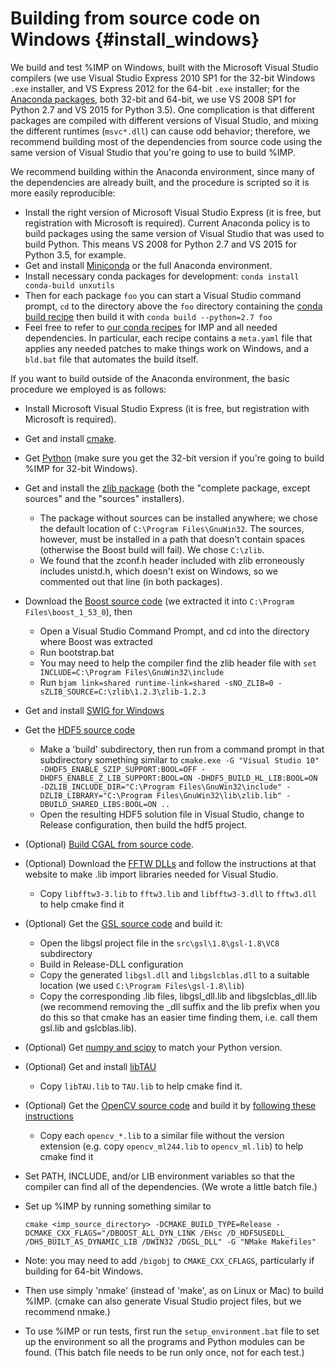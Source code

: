 Building from source code on Windows {#install_windows}
====================================

We build and test %IMP on
Windows, built with the Microsoft Visual Studio compilers (we use Visual Studio
Express 2010 SP1 for the 32-bit Windows `.exe` installer, and
VS Express 2012 for the 64-bit `.exe` installer; for the
[Anaconda packages](https://integrativemodeling.org/download-anaconda.html),
both 32-bit and 64-bit,
we use VS 2008 SP1 for Python 2.7 and VS 2015 for Python 3.5).
One complication is that different packages are compiled
with different versions of Visual Studio, and mixing the different runtimes
(`msvc*.dll`) can cause odd behavior; therefore, we recommend building most
of the dependencies from source code using the same version of Visual Studio
that you're going to use to build %IMP.

We recommend building within the Anaconda environment, since many of the
dependencies are already built, and the procedure is scripted so it is more
easily reproducible:

  - Install the right version of Microsoft Visual Studio Express (it is free,
    but registration with Microsoft is required). Current Anaconda policy is
    to build packages using the same version of Visual Studio that was used
    to build Python. This means VS 2008 for Python 2.7 and VS 2015 for
    Python 3.5, for example.
  - Get and install [Miniconda](https://conda.io/miniconda.html) or the
    full Anaconda environment.
  - Install necessary conda packages for development:
    `conda install conda-build unxutils`
  - Then for each package `foo` you can start a Visual Studio command prompt,
    `cd` to the directory above the `foo` directory containing the
    [conda build recipe](https://docs.conda.io/projects/conda-build/en/latest/concepts/recipe.html)
    then build it with
    `conda build --python=2.7 foo`
  - Feel free to refer to
    [our conda recipes](https://github.com/salilab/conda-recipes)
    for IMP and all needed dependencies. In particular, each recipe contains
    a `meta.yaml` file that applies any needed patches to make things work
    on Windows, and a `bld.bat` file that automates the build itself.

If you want to build outside of the Anaconda environment, the basic procedure
we employed is as follows:

  - Install Microsoft Visual Studio Express (it is free, but registration with
    Microsoft is required).
  - Get and install [cmake](http://www.cmake.org).
  - Get [Python](http://www.python.org)
    (make sure you get the
    32-bit version if you're going to build %IMP for 32-bit Windows).
  - Get and install the
    [zlib package](http://gnuwin32.sourceforge.net/packages/zlib.htm)
    (both the "complete package, except sources" and the "sources" installers).
     - The package without sources can be installed anywhere; we chose the
       default location of `C:\Program Files\GnuWin32`. The sources, however,
       must be installed in a path that doesn't contain spaces (otherwise the
       Boost build will fail). We chose `C:\zlib`.
     - We found that the zconf.h header included with zlib erroneously includes
       unistd.h, which doesn't exist on Windows, so we commented out that line
       (in both packages).
  - Download the [Boost source code](http://www.boost.org)
    (we extracted it into `C:\Program Files\boost_1_53_0`), then
     - Open a Visual Studio Command Prompt, and cd into the directory where
       Boost was extracted
     - Run bootstrap.bat
     - You may need to help the compiler find the zlib header file with
       `set INCLUDE=C:\Program Files\GnuWin32\include`
     - Run `bjam link=shared runtime-link=shared -sNO_ZLIB=0 -sZLIB_SOURCE=C:\zlib\1.2.3\zlib-1.2.3`
  - Get and install [SWIG for Windows](http://www.swig.org)
  - Get the [HDF5 source code](https://www.hdfgroup.org/downloads/hdf5/)
     - Make a 'build' subdirectory, then run from a command prompt in
       that subdirectory something similar to
       `cmake.exe -G "Visual Studio 10" -DHDF5_ENABLE_SZIP_SUPPORT:BOOL=OFF -DHDF5_ENABLE_Z_LIB_SUPPORT:BOOL=ON -DHDF5_BUILD_HL_LIB:BOOL=ON -DZLIB_INCLUDE_DIR="C:\Program Files\GnuWin32\include" -DZLIB_LIBRARY="C:\Program Files\GnuWin32\lib\zlib.lib" -DBUILD_SHARED_LIBS:BOOL=ON ..`
     - Open the resulting HDF5 solution file in Visual Studio, change to
       Release configuration, then build the hdf5 project.
  - (Optional) [Build CGAL from source code](http://www.cgal.org/windows_installation.html).
  - (Optional) Download the
    [FFTW DLLs](http://www.fftw.org/install/windows.html) and follow the
    instructions at that website to make .lib import libraries needed for
    Visual Studio.
     - Copy `libfftw3-3.lib` to `fftw3.lib` and `libfftw3-3.dll` to `fftw3.dll` to help cmake find it
  - (Optional) Get the
    [GSL source code](http://gnuwin32.sourceforge.net/packages/gsl.htm)
    and build it:
     - Open the libgsl project file in the `src\gsl\1.8\gsl-1.8\VC8`
       subdirectory
     - Build in Release-DLL configuration
     - Copy the generated `libgsl.dll` and `libgslcblas.dll` to a suitable
       location (we used `C:\Program Files\gsl-1.8\lib`)
     - Copy the corresponding .lib files, libgsl_dll.lib and libgslcblas_dll.lib
       (we recommend removing the _dll suffix and the lib prefix when you do
       this so that cmake has an easier time finding them, i.e. call them
       gsl.lib and gslcblas.lib).
  - (Optional) Get [numpy and scipy](http://www.scipy.org) to match your
    Python version.
  - (Optional) Get and install
    [libTAU](https://integrativemodeling.org/libTAU.html)
     - Copy `libTAU.lib` to `TAU.lib` to help cmake find it.
  - (Optional) Get the [OpenCV source code](http://opencv.org/)
    and build it by [following these instructions](http://docs.opencv.org/doc/tutorials/introduction/windows_install/windows_install.html)
     - Copy each `opencv_*.lib` to a similar file without the version extension
       (e.g. copy `opencv_ml244.lib` to `opencv_ml.lib`) to help cmake find it
  - Set PATH, INCLUDE, and/or LIB environment variables so that the compiler
    can find all of the dependencies. (We wrote a little batch file.)
  - Set up %IMP by running something similar to

     `cmake <imp_source_directory> -DCMAKE_BUILD_TYPE=Release -DCMAKE_CXX_FLAGS="/DBOOST_ALL_DYN_LINK /EHsc /D_HDF5USEDLL_ /DH5_BUILT_AS_DYNAMIC_LIB /DWIN32 /DGSL_DLL" -G "NMake Makefiles"`

  - Note: you may need to add `/bigobj` to `CMAKE_CXX_CFLAGS`, particularly
    if building for 64-bit Windows.
  - Then use simply 'nmake' (instead of 'make', as on Linux or Mac) to
    build %IMP. (cmake can also generate Visual Studio project files, but
    we recommend nmake.)
  - To use %IMP or run tests, first run the `setup_environment.bat` file to set
    up the environment so all the programs and Python modules can be found.
    (This batch file needs to be run only once, not for each test.)
